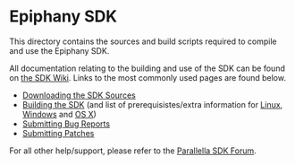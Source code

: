 Epiphany SDK
============

This directory contains the sources and build scripts required to compile and
use the Epiphany SDK.

All documentation relating to the building and use of the SDK can be found on
[the SDK Wiki](https://github.com/parallella/epiphany-sdk/wiki). Links to the most
commonly used pages are found below.

* [Downloading the SDK Sources](https://github.com/parallella/epiphany-sdk/wiki/Downloading-the-SDK)
* [Building the SDK](https://github.com/parallella/epiphany-sdk/wiki/Building-the-SDK)
(and list of prerequisistes/extra information for [Linux](https://github.com/parallella/epiphany-sdk/wiki/Building-on-Linux),
[Windows](https://github.com/parallella/epiphany-sdk/wiki/Building-on-Windows) and
[OS X](https://github.com/parallella/epiphany-sdk/wiki/Building-on-Mac))
* [Submitting Bug Reports](https://github.com/parallella/epiphany-sdk/wiki/Submitting-Bug-Reports)
* [Submitting Patches](https://github.com/parallella/epiphany-sdk/wiki/Submitting-Patches)

For all other help/support, please refer to the [Parallella SDK Forum](http://forums.parallella.org/viewforum.php?f=13).
